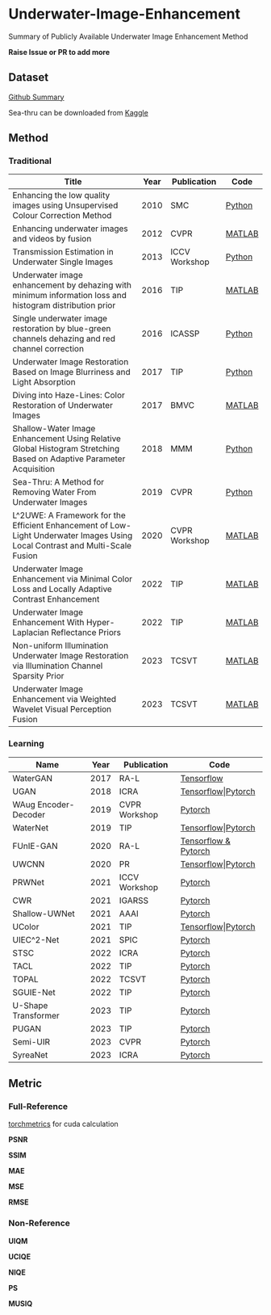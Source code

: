# Underwater-Image-Enhancement
Summary of Publicly Available Underwater Image Enhancement Method

**Raise Issue or PR to add more**

## Dataset

[Github Summary](https://github.com/xinzhichao/underwater_datasets)

Sea-thru can be downloaded from [Kaggle](https://www.kaggle.com/datasets/colorlabeilat/seathru-dataset)

## Method

### Traditional

| Title                                                        | Year | Publication   | Code                                                         |
| ------------------------------------------------------------ | ---- | ------------- | ------------------------------------------------------------ |
| Enhancing the low quality images using Unsupervised Colour Correction Method | 2010 | SMC           | [Python](https://github.com/wangyanckxx/Single-Underwater-Image-Enhancement-and-Color-Restoration) |
| Enhancing underwater images and videos by fusion             | 2012 | CVPR          | [MATLAB](https://github.com/wangyanckxx/Single-Underwater-Image-Enhancement-and-Color-Restoration) |
| Transmission Estimation in Underwater Single Images          | 2013 | ICCV Workshop | [Python](https://github.com/wangyanckxx/Single-Underwater-Image-Enhancement-and-Color-Restoration) |
| Underwater image enhancement by dehazing with minimum information loss and histogram distribution prior | 2016 | TIP           | [MATLAB](https://github.com/Li-Chongyi/TIP2016-code)         |
| Single underwater image restoration by blue-green channels dehazing and red channel correction | 2016 | ICASSP        | [Python](https://github.com/wangyanckxx/Single-Underwater-Image-Enhancement-and-Color-Restoration) |
| Underwater Image Restoration Based on Image Blurriness and Light Absorption | 2017 | TIP           | [Python](https://github.com/wangyanckxx/Single-Underwater-Image-Enhancement-and-Color-Restoration) |
| Diving into Haze-Lines: Color Restoration of Underwater Images | 2017 | BMVC          | [MATLAB](https://github.com/danaberman/underwater-hl)        |
| Shallow-Water Image Enhancement Using Relative Global Histogram Stretching Based on Adaptive Parameter Acquisition | 2018 | MMM           | [Python](https://github.com/wangyanckxx/Single-Underwater-Image-Enhancement-and-Color-Restoration) |
| Sea-Thru: A Method for Removing Water From Underwater Images | 2019 | CVPR          | [Python](https://github.com/hainh/sea-thru)                  |
| L^2UWE: A Framework for the Efficient Enhancement of Low-Light Underwater Images Using Local Contrast and Multi-Scale Fusion | 2020 | CVPR Workshop | [MATLAB](https://github.com/tunai/l2uwe)                     |
| Underwater Image Enhancement via Minimal Color Loss and Locally Adaptive Contrast Enhancement | 2022 | TIP           | [MATLAB](https://github.com/Li-Chongyi/MMLE_code)            |
| Underwater Image Enhancement With Hyper-Laplacian Reflectance Priors | 2022 | TIP           | [MATLAB](https://github.com/zhuangpeixian/HLRP)              |
| Non-uniform Illumination Underwater Image Restoration via Illumination Channel Sparsity Prior | 2023 | TCSVT         | [MATLAB](https://github.com/Hou-Guojia/ICSP)                 |
| Underwater Image Enhancement via Weighted Wavelet Visual Perception Fusion | 2023 | TCSVT         | [MATLAB](https://github.com/Li-Chongyi/WWPF_code)            |

### Learning

| Name                 | Year | Publication   | Code                                                         |
| -------------------- | ---- | ------------- | ------------------------------------------------------------ |
| WaterGAN             | 2017 | RA-L          | [Tensorflow](https://github.com/kskin/WaterGAN)              |
| UGAN                 | 2018 | ICRA          | [Tensorflow](https://github.com/cameronfabbri/Underwater-Color-Correction)\|[Pytorch](https://github.com/xahidbuffon/FUnIE-GAN) |
| WAug Encoder-Decoder | 2019 | CVPR Workshop | [Pytorch](https://github.com/AdarshMJ/Underwater-Image-Enhancement-via-Style-Transfer) |
| WaterNet             | 2019 | TIP           | [Tensorflow](https://github.com/Li-Chongyi/Water-Net_Code)\|[Pytorch](https://github.com/BIGWangYuDong/UWEnhancement) |
| FUnIE-GAN            | 2020 | RA-L          | [Tensorflow & Pytorch](https://github.com/xahidbuffon/FUnIE-GAN) |
| UWCNN                | 2020 | PR            | [Tensorflow](https://github.com/saeed-anwar/UWCNN)\|[Pytorch](https://github.com/BIGWangYuDong/UWEnhancement) |
| PRWNet               | 2021 | ICCV Workshop | [Pytorch](https://github.com/huofushuo/PRWNet)               |
| CWR                  | 2021 | IGARSS        | [Pytorch](https://github.com/JunlinHan/CWR)                  |
| Shallow-UWNet        | 2021 | AAAI          | [Pytorch](https://github.com/mkartik/Shallow-UWnet)          |
| UColor               | 2021 | TIP           | [Tensorflow](https://github.com/Li-Chongyi/Ucolor)\|[Pytorch](https://github.com/CV-Reimplementation/Ucolor-Reimplementation) |
| UIEC^2-Net           | 2021 | SPIC          | [Pytorch](https://github.com/BIGWangYuDong/UWEnhancement)    |
| STSC                 | 2022 | ICRA          | [Pytorch](https://github.com/wdhudiekou/STSC)                |
| TACL                 | 2022 | TIP           | [Pytorch](https://github.com/Jzy2017/TACL)                   |
| TOPAL                | 2022 | TCSVT         | [Pytorch](https://github.com/Jzy2017/TOPAL)                  |
| SGUIE-Net            | 2022 | TIP           | [Pytorch](https://github.com/trentqq/SGUIE-Net_Simple)       |
| U-Shape Transformer  | 2023 | TIP           | [Pytorch](https://github.com/LintaoPeng/U-shape_Transformer_for_Underwater_Image_Enhancement) |
| PUGAN                | 2023 | TIP           | [Pytorch](https://github.com/rmcong/PUGAN_TIP2023)           |
| Semi-UIR             | 2023 | CVPR          | [Pytorch](https://github.com/Huang-ShiRui/Semi-UIR)          |
| SyreaNet             | 2023 | ICRA          | [Pytorch](https://github.com/RockWenJJ/SyreaNet)             |

## Metric

### Full-Reference

[torchmetrics](https://github.com/Lightning-AI/torchmetrics) for cuda calculation

**PSNR**

**SSIM**

**MAE**

**MSE**

**RMSE**

### Non-Reference

**UIQM**

**UCIQE**

**NIQE**

**PS**

**MUSIQ**

